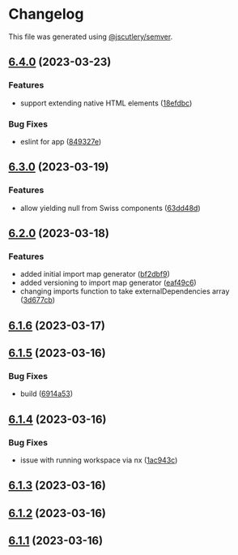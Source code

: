 # Changelog

This file was generated using [@jscutlery/semver](https://github.com/jscutlery/semver).

## [6.4.0](https://github.com/Wildhoney/Switzerland/compare/v6.3.0...v6.4.0) (2023-03-23)


### Features

* support extending native HTML elements ([18efdbc](https://github.com/Wildhoney/Switzerland/commit/18efdbcfdede830d9a22cdac480714159fd67a3d))


### Bug Fixes

* eslint for app ([849327e](https://github.com/Wildhoney/Switzerland/commit/849327e5baea9a6b3114fc66db58be91dbc3d713))

## [6.3.0](https://github.com/Wildhoney/Switzerland/compare/v6.2.0...v6.3.0) (2023-03-19)


### Features

* allow yielding null from Swiss components ([63dd48d](https://github.com/Wildhoney/Switzerland/commit/63dd48d75c4e07e7bec7dcb4b96a443a49a25473))

## [6.2.0](https://github.com/Wildhoney/Switzerland/compare/v6.1.6...v6.2.0) (2023-03-18)


### Features

* added initial import map generator ([bf2dbf9](https://github.com/Wildhoney/Switzerland/commit/bf2dbf9ffa9b30d73b6d9ac3a91f602b4e376900))
* added versioning to import map generator ([eaf49c6](https://github.com/Wildhoney/Switzerland/commit/eaf49c61ab8da5d8297bbb1a3cd4e5009f4bc91d))
* changing imports function to take externalDependencies array ([3d677cb](https://github.com/Wildhoney/Switzerland/commit/3d677cbf1b21d000f39635d64a18463619c95de5))

## [6.1.6](https://github.com/Wildhoney/Switzerland/compare/v6.1.5...v6.1.6) (2023-03-17)

## [6.1.5](https://github.com/Wildhoney/Switzerland/compare/v6.1.4...v6.1.5) (2023-03-16)


### Bug Fixes

* build ([6914a53](https://github.com/Wildhoney/Switzerland/commit/6914a5330fff4b60aaa0f641c9acc9be5727b8ec))

## [6.1.4](https://github.com/Wildhoney/Switzerland/compare/v6.1.3...v6.1.4) (2023-03-16)


### Bug Fixes

* issue with running workspace via nx ([1ac943c](https://github.com/Wildhoney/Switzerland/commit/1ac943ca071f2350fc3cd93a03e41554e204b37b))

## [6.1.3](https://github.com/Wildhoney/Switzerland/compare/v6.1.2...v6.1.3) (2023-03-16)

## [6.1.2](https://github.com/Wildhoney/Switzerland/compare/v6.1.1...v6.1.2) (2023-03-16)

## [6.1.1](https://github.com/Wildhoney/Switzerland/compare/v6.1.0...v6.1.1) (2023-03-16)
